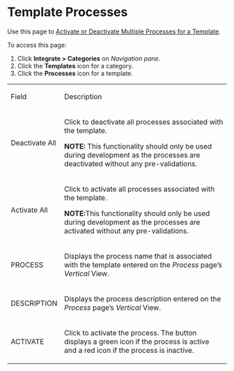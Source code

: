 # Template Processes

<div class="use">

Use this page to [Activate or Deactivate Multiple Processes for a
Template](../Use_Cases/ActivateDeactivateMultProc.htm).

</div>

To access this page:

1.  Click <span style="font-weight: bold;">Integrate \>
    </span>**Categories** on *Navigation pane*.
2.  Click the **Templates** icon for a category.
3.  Click the **Processes** icon for a template.

<table>
<tbody>
<tr class="odd">
<td><p>Field</p></td>
<td><p>Description</p></td>
</tr>
<tr class="even">
<td><p>Deactivate All</p></td>
<td><p>Click to deactivate all processes associated with the template.</p>
<p><strong>NOTE:</strong> This functionality should only be used during development as the processes are deactivated without any pre-validations.</p></td>
</tr>
<tr class="odd">
<td><p>Activate All</p></td>
<td><p>Click to activate all processes associated with the template.</p>
<p><strong>NOTE:</strong>This functionality should only be used during development as the processes are activated without any pre-validations.</p></td>
</tr>
<tr class="even">
<td><p>PROCESS</p></td>
<td><p>Displays the process name that is associated with the template entered on the <em>Process</em> page’s <em>Vertical</em> View.</p></td>
</tr>
<tr class="odd">
<td><p>DESCRIPTION</p></td>
<td><p>Displays the process description entered on the <em>Process</em> page’s <em>Vertical</em> View.</p></td>
</tr>
<tr class="even">
<td><p>ACTIVATE</p></td>
<td><p>Click to activate the process. The button displays a green icon if the process is active and a red icon if the process is inactive.</p></td>
</tr>
</tbody>
</table>
